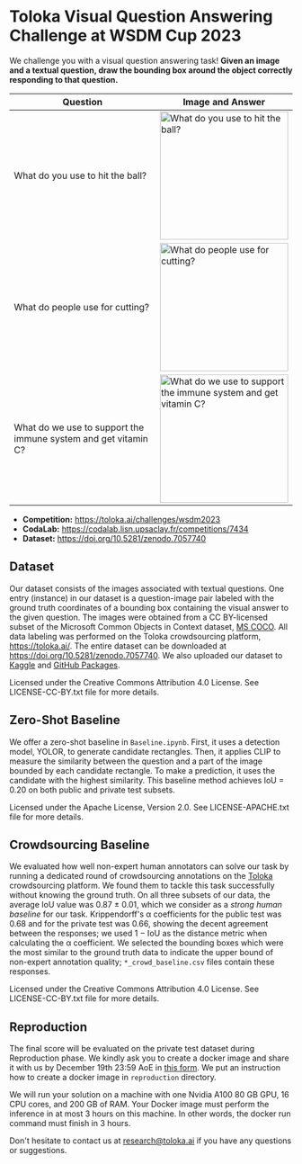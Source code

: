# Toloka Visual Question Answering Challenge at WSDM Cup 2023

We challenge you with a visual question answering task! **Given an image and a textual question, draw the bounding box around the object correctly responding to that question.**

| Question | Image and Answer |
| --- | --- |
| What do you use to hit the ball? | <img src="https://tlk-infra-front.azureedge.net/portal-static/images/wsdm2023/tennis/x2/image.webp" width="228" alt="What do you use to hit the ball?"> |
| What do people use for cutting? | <img src="https://tlk-infra-front.azureedge.net/portal-static/images/wsdm2023/scissors/x2/image.webp" width="228" alt="What do people use for cutting?"> |
| What do we use to support the immune system and get vitamin C? | <img src="https://tlk-infra-front.azureedge.net/portal-static/images/wsdm2023/juice/x2/image.webp" width="228" alt="What do we use to support the immune system and get vitamin C?"> |

- **Competition:** <https://toloka.ai/challenges/wsdm2023>
- **CodaLab:** <https://codalab.lisn.upsaclay.fr/competitions/7434>
- **Dataset:** <https://doi.org/10.5281/zenodo.7057740>

## Dataset

Our dataset consists of the images associated with textual questions. One entry (instance) in our dataset is a question-image pair labeled with the ground truth coordinates of a bounding box containing the visual answer to the given question. The images were obtained from a CC BY-licensed subset of the Microsoft Common Objects in Context dataset, [MS COCO](https://cocodataset.org/). All data labeling was performed on the Toloka crowdsourcing platform, <https://toloka.ai/>. The entire dataset can be downloaded at <https://doi.org/10.5281/zenodo.7057740>. We also uploaded our dataset to [Kaggle](https://www.kaggle.com/datasets/dustalov/toloka-wsdm-cup-2023-vqa) and [GitHub Packages](https://github.com/Toloka/WSDMCup2023/pkgs/container/wsdmcup2023).

Licensed under the Creative Commons Attribution 4.0 License. See LICENSE-CC-BY.txt file for more details.

## Zero-Shot Baseline

We offer a zero-shot baseline in `Baseline.ipynb`. First, it uses a detection model, YOLOR, to generate candidate rectangles. Then, it applies CLIP to measure the similarity between the question and a part of the image bounded by each candidate rectangle. To make a prediction, it uses the candidate with the highest similarity. This baseline method achieves IoU = 0.20 on both public and private test subsets.

Licensed under the Apache License, Version 2.0. See LICENSE-APACHE.txt file for more details.

## Crowdsourcing Baseline

We evaluated how well non-expert human annotators can solve our task by running a dedicated round of crowdsourcing annotations on the [Toloka](https://toloka.ai/) crowdsourcing platform. We found them to tackle this task successfully without knowing the ground truth. On all three subsets of our data, the average IoU value was 0.87 &pm; 0.01, which we consider as a *strong human baseline* for our task. Krippendorff's &alpha; coefficients for the public test was 0.68 and for the private test was 0.66, showing the decent agreement between the responses; we used 1 &minus; IoU as the distance metric when calculating the &alpha; coefficient. We selected the bounding boxes which were the most similar to the ground truth data to indicate the upper bound of non-expert annotation quality; `*_crowd_baseline.csv` files contain these responses.

Licensed under the Creative Commons Attribution 4.0 License. See LICENSE-CC-BY.txt file for more details.

## Reproduction

The final score will be evaluated on the private test dataset during Reproduction phase. We kindly ask you to create a docker image and share it with us by December 19th 23:59 AoE in [this form](https://docs.google.com/forms/d/e/1FAIpQLSfWt-c2OvfXPcOQ-J7EmIh1AOAjiojH7RT33bRgchI4evtvLw/viewform?usp=sf_link). We put an instruction how to create a docker image in `reproduction` directory. 

We will run your solution on a machine with one Nvidia A100 80 GB GPU, 16 CPU cores, and 200 GB of RAM. Your Docker image must perform the inference in at most 3 hours on this machine. In other words, the docker run command must finish in 3 hours.

Don't hesitate to contact us at research@toloka.ai if you have any questions or suggestions.
